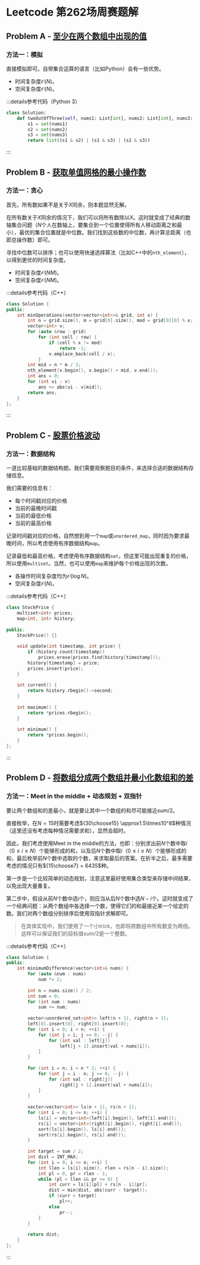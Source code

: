 # Leetcode 第262场周赛题解

## Problem A - [至少在两个数组中出现的值](https://leetcode.cn/problems/two-out-of-three/)

### 方法一：模拟

直接模拟即可。自带集合运算的语言（比如Python）会有一些优势。

- 时间复杂度$\mathcal{O}(N)$。
- 空间复杂度$\mathcal{O}(N)$。

:::details参考代码（Python 3）

```python
class Solution:
    def twoOutOfThree(self, nums1: List[int], nums2: List[int], nums3: List[int]) -> List[int]:
        s1 = set(nums1)
        s2 = set(nums2)
        s3 = set(nums3)
        return list((s1 & s2) | (s1 & s3) | (s2 & s3))
```

:::

## Problem B - [获取单值网格的最小操作数](https://leetcode.cn/problems/minimum-operations-to-make-a-uni-value-grid/)

### 方法一：贪心

首先，所有数如果不是关于$X$同余，则本题显然无解。

在所有数关于$X$同余的情况下，我们可以将所有数除以$X$。这时就变成了经典的数轴集合问题（$N$个人在数轴上，要集合到一个位置使得所有人移动距离之和最小），最优的集合位置就是中位数。我们找到这些数的中位数，再计算总距离（也即总操作数）即可。

寻找中位数可以排序；也可以使用快速选择算法（比如C++中的`nth_element`），以得到更优的时间复杂度。

- 时间复杂度$\mathcal{O}(NM)$。
- 空间复杂度$\mathcal{O}(NM)$。

:::details参考代码（C++）

```cpp
class Solution {
public:
    int minOperations(vector<vector<int>>& grid, int x) {
        int n = grid.size(), m = grid[0].size(), mod = grid[0][0] % x;
        vector<int> v;
        for (auto &row : grid)
            for (int cell : row) {
                if (cell % x != mod)
                    return -1;
                v.emplace_back(cell / x);
            }
        int mid = n * m / 2;
        nth_element(v.begin(), v.begin() + mid, v.end());
        int ans = 0;
        for (int vi : v)
            ans += abs(vi - v[mid]);
        return ans;
    }
};
```

:::

## Problem C - [股票价格波动](https://leetcode.cn/problems/stock-price-fluctuation/)

### 方法一：数据结构

一道比较基础的数据结构题。我们需要观察题目的条件，来选择合适的数据结构存储信息。

我们需要的信息有：

- 每个时间戳对应的价格
- 当前的最晚时间戳
- 当前的最低价格
- 当前的最高价格

记录时间戳对应的价格，自然想到用一个`map`或`unordered_map`，同时因为要求最晚时间，所以考虑使用有序数据结构`map`。

记录最低和最高价格，考虑使用有序数据结构`set`，但这里可能出现重复的价格，所以使用`multiset`。当然，也可以使用`map`来维护每个价格出现的次数。

- 各操作时间复杂度均为$\mathcal{O}(\log N)$。
- 空间复杂度$\mathcal{O}(N)$。

:::details参考代码（C++）

```cpp
class StockPrice {
    multiset<int> prices;
    map<int, int> history;
    
public:
    StockPrice() {}
    
    void update(int timestamp, int price) {
        if (history.count(timestamp))
            prices.erase(prices.find(history[timestamp]));
        history[timestamp] = price;
        prices.insert(price);
    }
    
    int current() {
        return history.rbegin()->second;
    }
    
    int maximum() {
        return *prices.rbegin();
    }
    
    int minimum() {
        return *prices.begin();
    }
};
```

:::

## Problem D - [将数组分成两个数组并最小化数组和的差](https://leetcode.cn/problems/partition-array-into-two-arrays-to-minimize-sum-difference/)

### 方法一：Meet in the middle + 动态规划 + 双指针

要让两个数组和的差最小，就是要让其中一个数组的和尽可能接近$sum/2$。

直接枚举，在$N=15$时需要考虑${30\choose15} \approx1.5\times10^8$种情况（这里还没有考虑每种情况需要求和），显然会超时。

因此，我们考虑使用Meet in the middle的方法，也即：分别求出前$N$个数中取$i$（$0\le i\le N$）个能够形成的和，以及后$N$个数中取$i$（$0\le i\le N$）个能够形成的和，最后枚举前$N$个数中选取的个数，来求取最后的答案。在折半之后，最多需要考虑的情况只有${15\choose7} = 6435$种。

第一步是一个比较简单的动态规划，注意这里最好使用集合类型来存储中间结果，以免出现大量重复。

第二步中，假设从前$N$个数中选$i$个，则应当从后$N$个数中选$N-i$个。这时就变成了一个经典问题：从两个数组中各选择一个数，使得它们的和最接近某一个给定的数。我们对两个数组分别排序后使用双指针求解即可。

> 在具体实现中，我们使用了一个小trick，也即将原数组中所有数变为两倍。这样可以保证我们的目标值$sum/2$是一个整数。

:::details参考代码（C++）

```cpp
class Solution {
public:
    int minimumDifference(vector<int>& nums) {
        for (auto &num : nums)
            num *= 2;
        
        int n = nums.size() / 2;
        int sum = 0;
        for (int num : nums)
            sum += num;
        
        vector<unordered_set<int>> left(n + 1), right(n + 1);
        left[0].insert(0), right[0].insert(0);
        for (int i = 0; i < n; ++i) {
            for (int j = i; j >= 0; --j) {
                for (int val : left[j])
                    left[j + 1].insert(val + nums[i]);
            }
        }
        
        for (int i = n; i < n * 2; ++i) {
            for (int j = i - n; j >= 0; --j) {
                for (int val : right[j])
                    right[j + 1].insert(val + nums[i]);
            }
        }
        
        vector<vector<int>> ls(n + 1), rs(n + 1);
        for (int i = 0; i <= n; ++i) {
            ls[i] = vector<int>(left[i].begin(), left[i].end());
            rs[i] = vector<int>(right[i].begin(), right[i].end());
            sort(ls[i].begin(), ls[i].end());
            sort(rs[i].begin(), rs[i].end());
        }
        
        int target = sum / 2;
        int dist = INT_MAX;
        for (int i = 0; i <= n; ++i) {
            int llen = ls[i].size(), rlen = rs[n - i].size();
            int pl = 0, pr = rlen - 1;
            while (pl < llen && pr >= 0) {
                int curr = ls[i][pl] + rs[n - i][pr];
                dist = min(dist, abs(curr - target));
                if (curr < target)
                    pl++;
                else
                    pr--;
            }
        }
        
        return dist;
    }
};
```

:::

